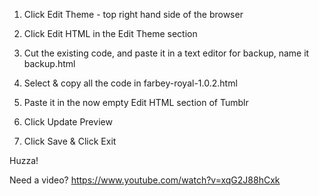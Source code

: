 
1) Click Edit Theme - top right hand side of the browser

2) Click Edit HTML in the Edit Theme section

3) Cut the existing code, and paste it in a text editor for backup, name it backup.html

4) Select & copy all the code in farbey-royal-1.0.2.html

5) Paste it in the now empty Edit HTML section of Tumblr

6) Click Update Preview

7) Click Save & Click Exit

Huzza!

Need a video?
https://www.youtube.com/watch?v=xqG2J88hCxk

